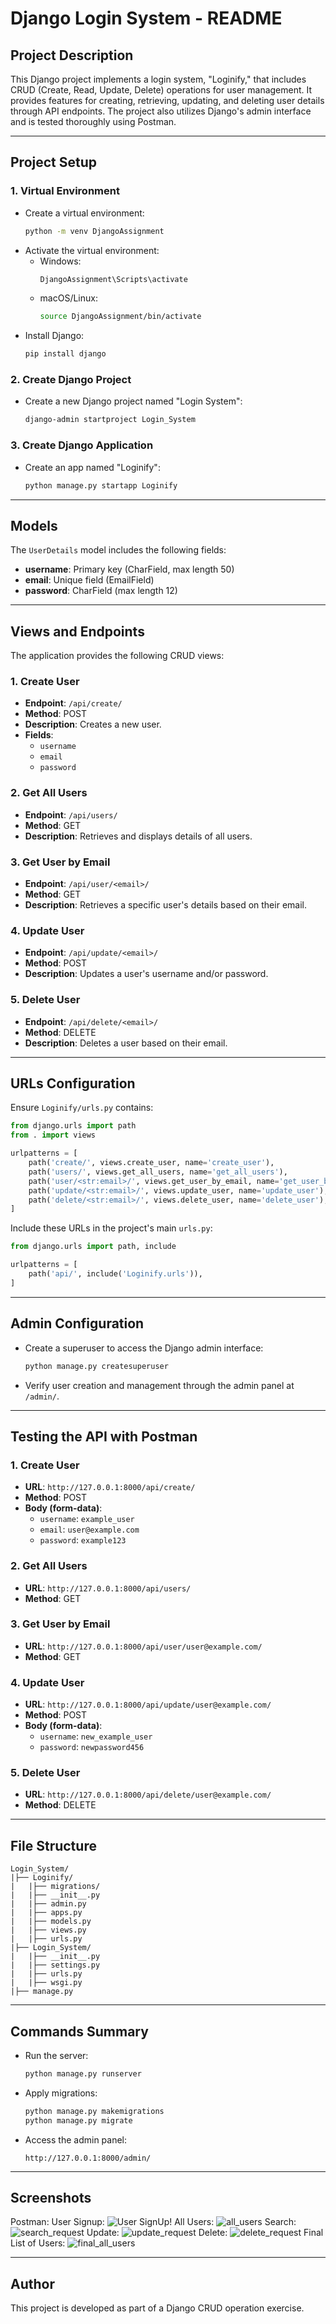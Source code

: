 # Django Login System - README

## **Project Description**

This Django project implements a login system, "Loginify," that includes CRUD (Create, Read, Update, Delete) operations for user management. It provides features for creating, retrieving, updating, and deleting user details through API endpoints. The project also utilizes Django's admin interface and is tested thoroughly using Postman.

---

## **Project Setup**

### **1. Virtual Environment**

- Create a virtual environment:
  ```bash
  python -m venv DjangoAssignment
  ```
- Activate the virtual environment:
  - Windows:
    ```bash
    DjangoAssignment\Scripts\activate
    ```
  - macOS/Linux:
    ```bash
    source DjangoAssignment/bin/activate
    ```
- Install Django:
  ```bash
  pip install django
  ```

### **2. Create Django Project**

- Create a new Django project named "Login System":
  ```bash
  django-admin startproject Login_System
  ```

### **3. Create Django Application**

- Create an app named "Loginify":
  ```bash
  python manage.py startapp Loginify
  ```

---

## **Models**

The `UserDetails` model includes the following fields:

- **username**: Primary key (CharField, max length 50)
- **email**: Unique field (EmailField)
- **password**: CharField (max length 12)

---

## **Views and Endpoints**

The application provides the following CRUD views:

### **1. Create User**

- **Endpoint**: `/api/create/`
- **Method**: POST
- **Description**: Creates a new user.
- **Fields**:
  - `username`
  - `email`
  - `password`

### **2. Get All Users**

- **Endpoint**: `/api/users/`
- **Method**: GET
- **Description**: Retrieves and displays details of all users.

### **3. Get User by Email**

- **Endpoint**: `/api/user/<email>/`
- **Method**: GET
- **Description**: Retrieves a specific user's details based on their email.

### **4. Update User**

- **Endpoint**: `/api/update/<email>/`
- **Method**: POST
- **Description**: Updates a user's username and/or password.

### **5. Delete User**

- **Endpoint**: `/api/delete/<email>/`
- **Method**: DELETE
- **Description**: Deletes a user based on their email.

---

## **URLs Configuration**

Ensure `Loginify/urls.py` contains:

```python
from django.urls import path
from . import views

urlpatterns = [
    path('create/', views.create_user, name='create_user'),
    path('users/', views.get_all_users, name='get_all_users'),
    path('user/<str:email>/', views.get_user_by_email, name='get_user_by_email'),
    path('update/<str:email>/', views.update_user, name='update_user'),
    path('delete/<str:email>/', views.delete_user, name='delete_user'),
]
```

Include these URLs in the project's main `urls.py`:

```python
from django.urls import path, include

urlpatterns = [
    path('api/', include('Loginify.urls')),
]
```

---

## **Admin Configuration**

- Create a superuser to access the Django admin interface:
  ```bash
  python manage.py createsuperuser
  ```
- Verify user creation and management through the admin panel at `/admin/`.

---

## **Testing the API with Postman**

### **1. Create User**

- **URL**: `http://127.0.0.1:8000/api/create/`
- **Method**: POST
- **Body (form-data)**:
  - `username`: `example_user`
  - `email`: `user@example.com`
  - `password`: `example123`

### **2. Get All Users**

- **URL**: `http://127.0.0.1:8000/api/users/`
- **Method**: GET

### **3. Get User by Email**

- **URL**: `http://127.0.0.1:8000/api/user/user@example.com/`
- **Method**: GET

### **4. Update User**

- **URL**: `http://127.0.0.1:8000/api/update/user@example.com/`
- **Method**: POST
- **Body (form-data)**:
  - `username`: `new_example_user`
  - `password`: `newpassword456`

### **5. Delete User**

- **URL**: `http://127.0.0.1:8000/api/delete/user@example.com/`
- **Method**: DELETE

---

## **File Structure**

```
Login_System/
|├── Loginify/
|   |├── migrations/
|   |├── __init__.py
|   |├── admin.py
|   |├── apps.py
|   |├── models.py
|   |├── views.py
|   |├── urls.py
|├── Login_System/
|   |├── __init__.py
|   |├── settings.py
|   |├── urls.py
|   |├── wsgi.py
|├── manage.py
```

---

## **Commands Summary**

- Run the server:
  ```bash
  python manage.py runserver
  ```
- Apply migrations:
  ```bash
  python manage.py makemigrations
  python manage.py migrate
  ```
- Access the admin panel:
  ```
  http://127.0.0.1:8000/admin/
  ```

---

## **Screenshots**

Postman:
User Signup:
![User SignUp!](files/signup.png)
All Users:
![all_users](files/all_users.png)
Search:
![search_request](files/search_by_email.png)
Update:
![update_request](files/update_by_email.png)
Delete:
![delete_request](files/del_by_email.png)
Final List of Users:
![final_all_users](files/final_users.png)

---

## **Author**

This project is developed as part of a Django CRUD operation exercise.

